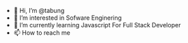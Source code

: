 - 👋 Hi, I’m @tabung
- 👀 I’m interested in Sofware Enginering
- 🌱 I’m currently learning Javascript For Full Stack Developer
- 📫 How to reach me 

<!---
tabung/tabung is a ✨ special ✨ repository because its `README.md` (this file) appears on your GitHub profile.
You can click the Preview link to take a look at your changes.
--->
